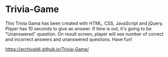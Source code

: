 # Trivia-Game

This Trivia Gama has been created with HTML, CSS, JavaScript and jQuery.
Player has 10 seconds to give an answer.
If time is out, it's going to be "Unanswered" question.
On result screen, player will see number of correct and incorrect answers and unanswered questions.
Have fun!

https://archivaldi.github.io/Trivia-Game/
